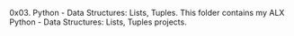 0x03. Python - Data Structures: Lists, Tuples.
This folder contains my ALX  Python - Data Structures: Lists, Tuples projects.
